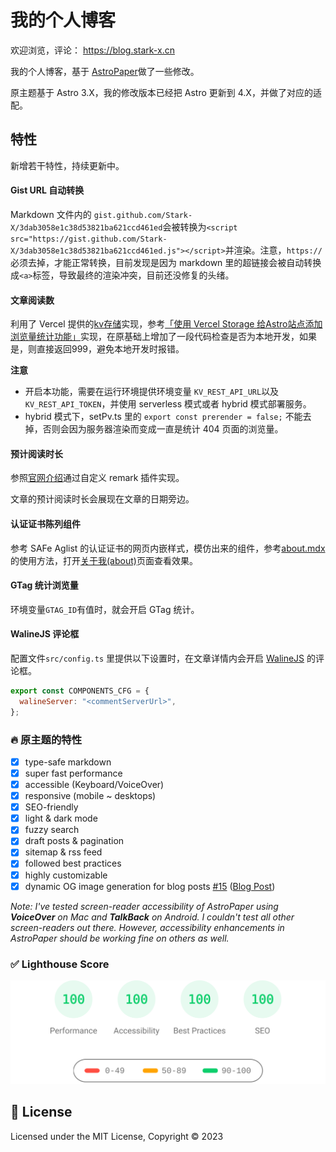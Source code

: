# 我的个人博客

欢迎浏览，评论： https://blog.stark-x.cn

我的个人博客，基于 [AstroPaper](https://github.com/satnaing/astro-paper)做了一些修改。

原主题基于 Astro 3.X，我的修改版本已经把 Astro 更新到 4.X，并做了对应的适配。

## 特性

新增若干特性，持续更新中。

#### Gist URL 自动转换

Markdown 文件内的 `gist.github.com/Stark-X/3dab3058e1c38d53821ba621ccd461ed`会被转换为`<script src="https://gist.github.com/Stark-X/3dab3058e1c38d53821ba621ccd461ed.js"></script>`并渲染。注意，`https://`必须去掉，才能正常转换，目前发现是因为 markdown 里的超链接会被自动转换成`<a>`标签，导致最终的渲染冲突，目前还没修复的头绪。

#### 文章阅读数

利用了 Vercel 提供的[kv存储](https://vercel.com/docs/storage/vercel-kv)实现，参考[「使用 Vercel Storage 给Astro站点添加浏览量统计功能」](https://yuy1n.io/articles/add-pv-with-vercel-kv)实现，在原基础上增加了一段代码检查是否为本地开发，如果是，则直接返回999，避免本地开发时报错。

**注意**

- 开启本功能，需要在运行环境提供环境变量 `KV_REST_API_URL`以及`KV_REST_API_TOKEN`，并使用 serverless 模式或者 hybrid 模式部署服务。
- hybrid 模式下，setPv.ts 里的 `export const prerender = false;` 不能去掉，否则会因为服务器渲染而变成一直是统计 404 页面的浏览量。

#### 预计阅读时长

参照[官网介绍](https://docs.astro.build/zh-cn/recipes/reading-time/)通过自定义 remark 插件实现。

文章的预计阅读时长会展现在文章的日期旁边。

#### 认证证书陈列组件

参考 SAFe Aglist 的认证证书的网页内嵌样式，模仿出来的组件，参考[about.mdx](https://github.com/Stark-X/my-astro-blog/blob/master/src/pages/about.mdx)的使用方法，打开[关于我(about)](https://blog.stark-x.cn/about#%E8%AF%81%E4%B9%A6--certified)页面查看效果。

#### GTag 统计浏览量

环境变量`GTAG_ID`有值时，就会开启 GTag 统计。

#### WalineJS 评论框

配置文件`src/config.ts` 里提供以下设置时，在文章详情内会开启 [WalineJS](https://waline.js.org/) 的评论框。

```javascript
export const COMPONENTS_CFG = {
  walineServer: "<commentServerUrl>",
};
```

### 🔥 原主题的特性

- [x] type-safe markdown
- [x] super fast performance
- [x] accessible (Keyboard/VoiceOver)
- [x] responsive (mobile ~ desktops)
- [x] SEO-friendly
- [x] light & dark mode
- [x] fuzzy search
- [x] draft posts & pagination
- [x] sitemap & rss feed
- [x] followed best practices
- [x] highly customizable
- [x] dynamic OG image generation for blog posts [#15](https://github.com/satnaing/astro-paper/pull/15) ([Blog Post](https://astro-paper.pages.dev/posts/dynamic-og-image-generation-in-astropaper-blog-posts/))

_Note: I've tested screen-reader accessibility of AstroPaper using **VoiceOver** on Mac and **TalkBack** on Android. I couldn't test all other screen-readers out there. However, accessibility enhancements in AstroPaper should be working fine on others as well._

### ✅ Lighthouse Score

<p align="center">
  <a href="https://pagespeed.web.dev/report?url=https%3A%2F%2Fastro-paper.pages.dev%2F&form_factor=desktop">
    <img width="710" alt="AstroPaper Lighthouse Score" src="AstroPaper-lighthouse-score.svg">
  <a>
</p>

## 📜 License

Licensed under the MIT License, Copyright © 2023
